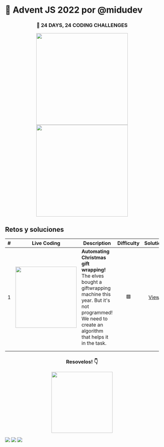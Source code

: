 # 🎄 Advent JS 2022 por @midudev

<div align="center">
    <h3>🎁 24 DAYS, 24 CODING CHALLENGES</h3>
    <img width="300" src="https://i.imgur.com/EjnRIG9.png" />
    <img width="300" src="https://i.imgur.com/cA63wKc.png" />
</div>

## Retos y soluciones

| # | Live Coding                                               | Description                                                                                                                                                                                       | Difficulty | Solution |
|---|-----------------------------------------------------------|-----------------------------------------------------------------------------------------------------------------------------------------------------------------------------------------|:------------:|:----------:|
| 1 | <img src="https://i.imgur.com/acpQnx0.png" width="200" /> | <b>Automating Christmas gift wrapping!</b> <br /> The elves bought a giftwrapping machine this year. But it's not programmed! We need to create an algorithm that helps it in the task. |    🟩    | [View](./challenges/reto01.md) |
|   |                                                           |                                                                                                                                                                                         |            |          |
|   |                                                           |                                                                                                                                                                                         |            |          |


<div align="center">
    <h3>Resovelos! 👇 </h3>
    <a target="_blank" href="https://adventjs.dev">
      <img src="https://i.imgur.com/T88xjI1.png" width="200">
    </a>
</div>

[![](https://img.shields.io/badge/-%40midudev-1DA1F2?style=flat-square&logo=twitter&logoColor=white)](https://twitter.com/midudev)
[![](https://img.shields.io/badge/-%40midudev-9146FF?style=flat-square&logo=twitch&logoColor=white)](https://www.twitch.tv/midudev)
[![](https://img.shields.io/badge/-%40midudev-ff0000?style=flat-square&logo=youtube&logoColor=white)](https://www.youtube.com/midudev)
